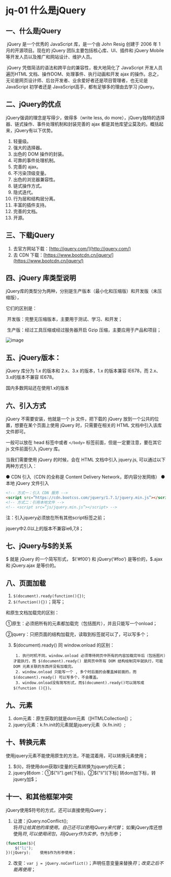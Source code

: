 # jq-01 什么是jQuery
## 一、什么是jQuery
​	jQuery 是一个优秀的 JavaScript 库，是一个由 John Resig 创建于 2006 年 1 月的开源项目。现在的 jQuery 团队主要包括核心库、UI、插件和 jQuery Mobile 等开发人员以及推广和网站设计、维护人员。

​    jQuery 凭借简洁的语法和跨平台的兼容性，极大地简化了 JavaScript 开发人员遍历HTML 文档、操作DOM、处理事件、执行动画和开发 ajax 的操作。总之，无论是网页设计师、后台开发者、业余爱好者还是项目管理者，也无论是 JavaScript 初学者还是 JavaScript高手，都有足够多的理由去学习 jQuery。



## 二、jQuery的优点

jQuery强调的理念是写得少，做得多（write less, do more），jQuery独特的选择器、链式操作、事件处理机制和封装完善的 ajax 都是其他库望尘莫及的。概括起来，jQuery有以下优势。



1. 轻量级。
2. 强大的选择器。
3. 出色的 DOM 操作的封装。
4. 可靠的事件处理机制。
5. 完善的 ajax。
6. 不污染顶级变量。
7. 出色的浏览器兼容性。
8. 链式操作方式。
9. 隐式迭代。
10. 行为层和结构层分离。
11. 丰富的插件支持。
12. 完善的文档。
13. 开源。



## 三、下载jQuery

1. 去官方网站下载：[http://jquery.com/](http://jquery.com/)
2. 去 CDN 下载：[https://www.bootcdn.cn/jquery/](https://www.bootcdn.cn/jquery/)



## 四、jQuery 库类型说明

jQuery库的类型分为两种，分别是生产版本（最小化和压缩版）和开发版（未压缩版），



它们的区别是：

​	开发版：完整无压缩版本，主要用于测试、学习、和开发；

​	生产版：经过工具压缩或经过服务器开启 Gzip 压缩，主要应用于产品和项目；

![image](https://notecdn.hrhe.cn/images/jq-01_什么是jQuery-01.png)


## 五、jQuery版本：
jQuery 库分为 1.x 的版本和 2.x、3.x 的版本，1.x 的版本兼容 IE678，而 2.x、3.x的版本不兼容 IE678。

国内多数网站还在使用1.x的版本

## 六、引入方式
jQuery 不需要安装，他就是一个 js 文件，把下载的 jQuery 放到一个公共的位置，想要在某个页面上使用 jQuery 时，只需要在相关的 HTML 文档中引入该库文件即可。

一般可以放在 head 标签中或者 `</body>` 标签前面，但是一定要注意，要在其它 js 文件前面引入 jQuery 库。

当我们需要使用 jQuery 的时候，会在 HTML 文档中引入 jquery.js, 可以通过以下两种方式引入：



● CDN 引入（CDN 的全称是 Content Delivery Network，即内容分发网络）
● 本地 jQuery 文件引入
```html
<!-- 方式一：引入 CDN 服务 -->
<script src=”https://cdn.bootcss.com/jquery/1.7.1/jquery.min.js”></script>
<!-- 方式二：引用本地文件 -->
<!-- <script src=”js/jquery.min.js”></script> -->
```
注：引入jquery必须放在所有其他script标签之前；

jquery中2.0以上的版本不兼容ie6,7,8；



## 七、jQuery与$的关系

$ 就是 jQuery 的一个简写形式，
$(‘#f00’) 和 jQuery(‘#foo’) 是等价的，$.ajax 和 jQuery.ajax 是等价的。



## 八、页面加载

1. `$(document).ready(function(){})`;
2. `$(function(){})`；简写；

和原生文档加载完的区别：

①原生：必须把所有的元素都加载完（包括图片），并且只能写一个onload；

②jquery：只把页面的结构加载完，读取到标签就可以了，可以写多个；

3. $(document).ready() 同 window.onload 的区别：

        1. 执行时机不同，window.onload 必须等待网页中所有的内容加载完毕后（包括图片）才能执行，而 $(document).ready() 是网页中所有 DOM 结构绘制完毕就执行，可能 DOM 元素关联的东西并没有加载完。
        2. window.onload 只能写一个 , 多个时后面的会覆盖掉前面的，而 $(document).ready() 可以写多个，不会覆盖。
        3. window.onload没有简写形式，而$(document).ready()可以简写成$(function (){})。



## 九、元素

1. dom元素：原生获取的就是dom元素（[HTMLCollection]）；
2. jquery元素：k.fn.init的元素就是jquery元素（k.fn.init）;



## 十、转换元素

使用jquery元素不能使用原生的方法，不能混着用，可以转换元素使用；

1. $(li)，将使用dom获取li变量的元素转换为jquery的元素；
2. jquery转dom：①$("li").get(下标)，②$("li")[下标]
转dom加下标，转jquery加$；



## 十一、和其他框架冲突
jQuery使用$符号的方式，还可以直接使用jQuery；
1. 让渡：jQuery.noConflict();   
    将$符让给其他的库使用，自己还可以使用jQuery来代替$；
    如果jQuery库还想使用$符,可以使用闭包，将jQuery作为实参，$作为形参；

```js
(function($){
    $("li");
})(jQuery);    使用$作为形参使用；
```
2. 改变：`var j = jQuery.noConflict()`；声明任意变量来替换$符；改变之后不能再使用$；
